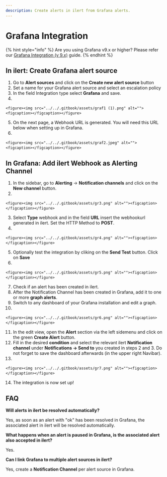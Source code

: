 ```yaml
---
description: Create alerts in ilert from Grafana alerts.
---
```


# Grafana Integration

{% hint style="info" %}
Are you using Grafana v9.x or higher? Please refer our [Grafana Integration (v 9.x)](grafana-integration-v-9.x.md) guide.
{% endhint %}

## In ilert: Create Grafana alert source

1. Go to **Alert sources** and click on the **Create new alert source** button
2. Set a name for your Grafana alert source and select an escalation policy
3. In the field Integration type select **Grafana** and save.
4.

    <figure><img src="../../.gitbook/assets/graf1 (1).png" alt=""><figcaption></figcaption></figure>
5. On the next page, a Webhook URL is generated. You will need this URL below when setting up in Grafana.
6.

    <figure><img src="../../.gitbook/assets/graf2.jpeg" alt=""><figcaption></figcaption></figure>

## In Grafana: Add ilert Webhook as Alerting Channel <a href="#add-webhook" id="add-webhook"></a>

1. In the sidebar, go to **Alerting** → **Notification channels** and click on the **New channel** button.
2.

    <figure><img src="../../.gitbook/assets/gr3.png" alt=""><figcaption></figcaption></figure>
3. Select **Type** webhook and in the field **URL** insert the webhookurl generated in ilert. Set the HTTP Method to **POST**.
4.

    <figure><img src="../../.gitbook/assets/gr4.png" alt=""><figcaption></figcaption></figure>
5. Optionally test the integration by cliking on the **Send Test** button. Click on **Save**
6.

    <figure><img src="../../.gitbook/assets/gr5.png" alt=""><figcaption></figcaption></figure>
7. Check if an alert has been created in ilert.
8. After the Notification Channel has been created in Grafana, add it to one or more **graph alerts**.
9. Switch to any dashboard of your Grafana installation and edit a graph.
10.

    <figure><img src="../../.gitbook/assets/gr6.png" alt=""><figcaption></figcaption></figure>
11. In the edit view, open the **Alert** section via the left sidemenu and click on the green **Create Alert** button.
12. Fill in the desired **condition** and select the relevant ilert **Notification channel** under **Notifications → Send to** you created in steps 2 and 3. Do not forget to save the dashboard afterwards (in the upper right Navibar).
13.

    <figure><img src="../../.gitbook/assets/gr7.png" alt=""><figcaption></figcaption></figure>
14. The integration is now set up!

## FAQ <a href="#faq" id="faq"></a>

**Will alerts in ilert be resolved automatically?**

Yes, as soon as an alert with "ok" has been resolved in Grafana, the associated alert in ilert will be resolved automatically.

**What happens when an alert is paused in Grafana, is the associated alert also accepted in ilert?**

Yes.

**Can I link Grafana to multiple alert sources in ilert?**

Yes, create a **Notification Channel** per alert source in Grafana.
